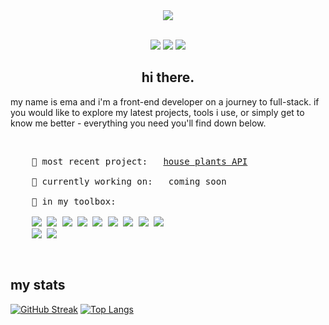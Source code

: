 <div align="center">
    <a href="https://rosoema.com/"><img src="https://media2.giphy.com/media/LMcB8XospGZO8UQq87/giphy.gif"/></a>
</div>
<br>
<p align="center">
    <a target="_blank" href="https://www.linkedin.com/in/rosoema/" ><img src="https://img.shields.io/badge/LinkedIn-0077B5?style=flat-for-the-badge&logo=linkedin&logoColor=white&link=https://www.linkedin.com/in/rosoema/"/></a>
    <a target="_blank" href="mailto:roso.emawd@gmail.com"><img src="https://img.shields.io/badge/Gmail-D14836?style=flat-for-the-badge&logo=gmail&logoColor=white&link=mailto:roso.emawd@gmail.com"/></a>
    <a target="_blank" href="https://twitter.com/ffc0cbDeficient" ><img src="https://img.shields.io/badge/Twitter-1DA1F2?style=flat-for-the-badge&logo=twitter&logoColor=white"/></a>
</p>

<h2 align="center">hi there.</h2>

<p>my name is ema and i'm a front-end developer on a journey to full-stack. if you would like to explore my latest projects, tools i use, or simply get to know me better - everything you need you'll find down below.</p>

<br>

<pre>
    🚀 most recent project:   <a href="https://t.co/tvJoeh2vEg">house plants API</a>

    🔧 currently working on:   coming soon
    
    🧰 in my toolbox:
    
    <img src="https://img.shields.io/badge/JavaScript-F7DF1E?style=flat-for-the-badge&logo=javascript&logoColor=black"/> <img src="https://img.shields.io/badge/React-20232A?style=flat-for-the-badge&logo=react&logoColor=61DAFB"/> <img src="https://img.shields.io/badge/HTML5-E34F26?style=flat-for-the-badge&logo=html5&logoColor=white"/> <img src="https://img.shields.io/badge/CSS3-1572B6?style=flat-for-the-badge&logo=css3&logoColor=white"/> <img src="https://img.shields.io/badge/Node.js-43853D?style=flat-for-the-badge&logo=node.js&logoColor=white"/> <img src="https://img.shields.io/badge/Sass-CC6699?style=flat-for-the-badge&logo=sass&logoColor=white"/> <img src="https://img.shields.io/badge/Express.js-404D59?style=flat-for-the-badge"/> <img src="https://img.shields.io/badge/Bootstrap-563D7C?style=flat-for-the-badge&logo=bootstrap&logoColor=white"/> <img src="https://img.shields.io/badge/styled--components-DB7093?style=flat-for-the-badge&logo=styled-components&logoColor=white"/>
    <img src="https://img.shields.io/badge/jQuery-0769AD?style=flat-for-the-badge&logo=jquery&logoColor=white"/> <img src="https://img.shields.io/badge/React_Router-CA4245?style=flat-for-the-badge&logo=react-router&logoColor=white"/></p>
</pre>

<h2>my stats</h2>

[![GitHub Streak](http://github-readme-streak-stats.herokuapp.com?user=rosoema&theme=tokyonight&hide_border=true&date_format=M%20j%5B%2C%20Y%5D)](https://git.io/streak-stats) [![Top Langs](https://github-readme-stats.vercel.app/api/top-langs/?username=rosoema&theme=tokyonight&hide_border=true)](https://github.com/anuraghazra/github-readme-stats)
